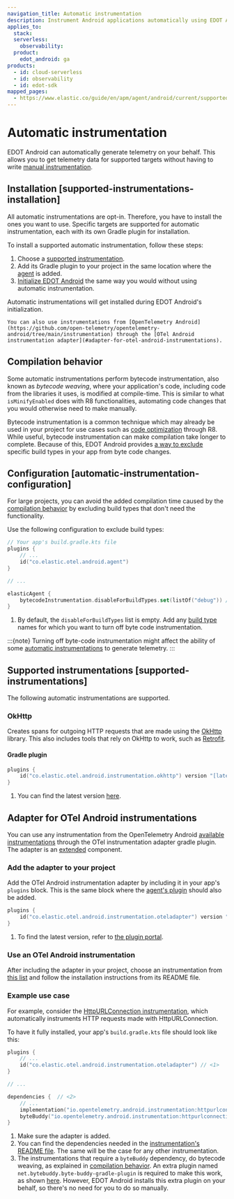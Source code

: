 ```yaml
---
navigation_title: Automatic instrumentation
description: Instrument Android applications automatically using EDOT Android.
applies_to:
  stack:
  serverless:
    observability:
  product:
    edot_android: ga
products:
  - id: cloud-serverless
  - id: observability
  - id: edot-sdk
mapped_pages:
  - https://www.elastic.co/guide/en/apm/agent/android/current/supported-technologies.html
---
```


# Automatic instrumentation

EDOT Android can automatically generate telemetry on your behalf. This allows you to get telemetry data for supported targets without having to write [manual instrumentation](manual-instrumentation.md).

## Installation [supported-instrumentations-installation]

All automatic instrumentations are opt-in. Therefore, you have to install the ones you want to use. Specific targets are supported for automatic instrumentation, each with its own Gradle plugin for installation. 

To install a supported automatic instrumentation, follow these steps:

1. Choose a [supported instrumentation](#supported-instrumentations).
2. Add its Gradle plugin to your project in the same location where the [agent](getting-started.md#gradle-setup) is added.
3. [Initialize EDOT Android](getting-started.md#agent-setup) the same way you would without using automatic instrumentation.

Automatic instrumentations will get installed during EDOT Android's initialization.

```{tip}
You can also use instrumentations from [OpenTelemetry Android](https://github.com/open-telemetry/opentelemetry-android/tree/main/instrumentation) through the [OTel Android instrumentation adapter](#adapter-for-otel-android-instrumentations).
```

## Compilation behavior

Some automatic instrumentations perform bytecode instrumentation, also known as _bytecode weaving_, where your application's code, including code from the libraries it uses, is modified at compile-time. This is similar to what `isMinifyEnabled` does with R8 functionalities, automating code changes that you would otherwise need to make manually. 

Bytecode instrumentation is a common technique which may already be used in your project for use cases such as [code optimization](https://developer.android.com/build/shrink-code#optimization) through R8. While useful, bytecode instrumentation can make compilation take longer to complete. Because of this, EDOT Android provides [a way to exclude](#automatic-instrumentation-configuration) specific build types in your app from byte code changes.

## Configuration [automatic-instrumentation-configuration]

For large projects, you can avoid the added compilation time caused by the [compilation behavior](#compilation-behavior) by excluding build types that don't need the functionality. 

Use the following configuration to exclude build types:

```kotlin
// Your app's build.gradle.kts file
plugins {
    // ...
    id("co.elastic.otel.android.agent")
}

// ...

elasticAgent {
    bytecodeInstrumentation.disableForBuildTypes.set(listOf("debug")) // <1>
}
```

1. By default, the `disableForBuildTypes` list is empty. Add any [build type](https://developer.android.com/build/build-variants#build-types) names for which you want to turn off byte code instrumentation.

:::{note}
Turning off byte-code instrumentation might affect the ability of some [automatic instrumentations](#supported-instrumentations) to generate telemetry.
:::

## Supported instrumentations [supported-instrumentations]

The following automatic instrumentations are supported.

### OkHttp

Creates spans for outgoing HTTP requests that are made using the [OkHttp](https://square.github.io/okhttp/) library. This also includes tools that rely on OkHttp to work, such as [Retrofit](https://square.github.io/retrofit/).

#### Gradle plugin

```kotlin
plugins {
    id("co.elastic.otel.android.instrumentation.okhttp") version "[latest_version]" // <1>
}
```

1. You can find the latest version [here](https://plugins.gradle.org/plugin/co.elastic.otel.android.instrumentation.okhttp).

## Adapter for OTel Android instrumentations

You can use any instrumentation from the OpenTelemetry Android [available instrumentations](https://github.com/open-telemetry/opentelemetry-android/tree/main/instrumentation) through the OTel instrumentation adapter gradle plugin. The adapter is an [extended](/reference/compatibility/nomenclature.md#extended-components) component.

### Add the adapter to your project

Add the OTel Android instrumentation adapter by including it in your app's `plugins` block. This is the same block where the [agent's plugin](getting-started.md#gradle-setup) should also be added.

```kotlin
plugins {
    id("co.elastic.otel.android.instrumentation.oteladapter") version "[latest_version]" // <1>
}
```

1. To find the latest version, refer to [the plugin portal](https://plugins.gradle.org/plugin/co.elastic.otel.android.instrumentation.oteladapter).

### Use an OTel Android instrumentation

After including the adapter in your project, choose an instrumentation from [this list](https://github.com/open-telemetry/opentelemetry-android/tree/main/instrumentation) and follow the installation instructions from its README file.

### Example use case

For example, consider the [HttpURLConnection instrumentation](https://github.com/open-telemetry/opentelemetry-android/tree/main/instrumentation/httpurlconnection), which automatically instruments HTTP requests made with HttpURLConnection.

To have it fully installed, your app's `build.gradle.kts` file should look like this:

```kotlin
plugins {
    // ...
    id("co.elastic.otel.android.instrumentation.oteladapter") // <1>
}

// ...

dependencies {  // <2>
    // ... 
    implementation("io.opentelemetry.android.instrumentation:httpurlconnection-library:AUTO_HTTP_URL_INSTRUMENTATION_VERSION") 
    byteBuddy("io.opentelemetry.android.instrumentation:httpurlconnection-agent:AUTO_HTTP_URL_INSTRUMENTATION_VERSION") // <3>
}
```

1. Make sure the adapter is added.
2. You can find the dependencies needed in the [instrumentation's README file](https://github.com/open-telemetry/opentelemetry-android/tree/main/instrumentation/httpurlconnection#project-dependencies). The same will be the case for any other instrumentation.
3. The instrumentations that require a `byteBuddy` dependency, do bytecode weaving, as explained in [compilation behavior](#compilation-behavior). An extra plugin named `net.bytebuddy.byte-buddy-gradle-plugin` is required to make this work, as shown [here](https://github.com/open-telemetry/opentelemetry-android/tree/main/instrumentation/httpurlconnection#byte-buddy-compilation-plugin). However, EDOT Android installs this extra plugin on your behalf, so there's no need for you to do so manually.
